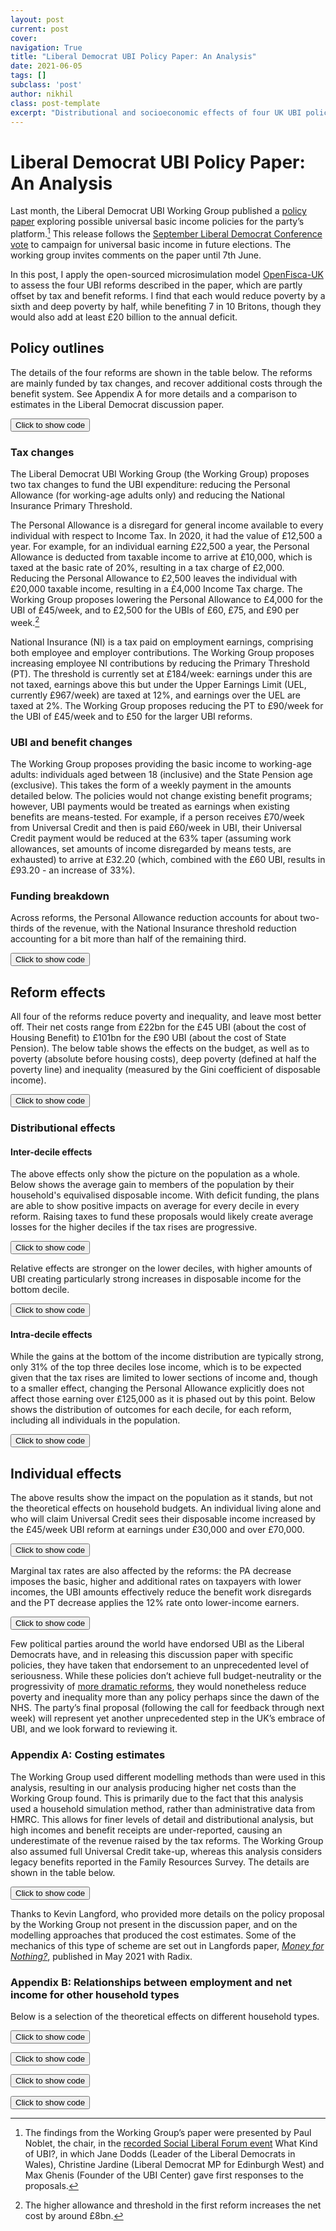 ```yaml
---
layout: post
current: post
cover: 
navigation: True
title: "Liberal Democrat UBI Policy Paper: An Analysis"
date: 2021-06-05
tags: []
subclass: 'post'
author: nikhil
class: post-template
excerpt: "Distributional and socioeconomic effects of four UK UBI policies"
---
```


<script src="https://cdn.plot.ly/plotly-latest.min.js"></script>
<script src="https://requirejs.org/docs/release/2.3.5/minified/require.js"></script>
<script src="https://ajax.googleapis.com/ajax/libs/jquery/3.5.1/jquery.min.js"></script>

# Liberal Democrat UBI Policy Paper: An Analysis

Last month, the Liberal Democrat UBI Working Group published a [policy paper](https://d3n8a8pro7vhmx.cloudfront.net/libdems/pages/1811/attachments/original/1621669347/145_-_Universal_Basic_Income.docx_%281%29.pdf?1621669347) exploring possible universal basic income policies for the party’s platform.[^1] This release follows the [September Liberal Democrat Conference vote](https://www.libdems.org.uk/a20-ubi) to campaign for universal basic income in future elections. The working group invites comments on the paper until 7th June.

In this post, I apply the open-sourced microsimulation model [OpenFisca-UK](https://github.com/PSLmodels/openfisca-uk) to assess the four UBI reforms described in the paper, which are partly offset by tax and benefit reforms. I find that each would reduce poverty by a sixth and deep poverty by half, while benefiting 7 in 10 Britons, though they would also add at least £20 billion to the annual deficit.

## Policy outlines

The details of the four reforms are shown in the table below. The reforms are mainly funded by tax changes, and recover additional costs through the benefit system. See Appendix A for more details and a comparison to estimates in the Liberal Democrat discussion paper.

[^1]: The findings from the Working Group’s paper were presented by Paul Noblet, the chair, in the [recorded Social Liberal Forum event](https://www.socialliberal.net/what_kind_of_ubi_recording) What Kind of UBI?, in which Jane Dodds (Leader of the Liberal Democrats in Wales), Christine Jardine (Liberal Democrat MP for Edinburgh West) and Max Ghenis (Founder of the UBI Center) gave first responses to the proposals. 

<button onclick="show_code_african_stationery()">Click to show code</button>
<div id="code_block_african_stationery" style="display: none;">
  <pre>
    <code>
import pandas as pd

pd.DataFrame({
    "UBI amount (£/week)": [45, 60, 75, 90],
    "Personal Allowance (£/year)": [4000, 2500, 2500, 2500],
    "NI Primary Threshold (£/week)": [90, 50, 50, 50],
    "Eligible groups": ["Working-age adults"] * 4,
    "UBI in benefit means tests": ["Included"] * 4
}).set_index("UBI amount (£/week)")
    </code>
  </pre>
</div>

<script>
function show_code_african_stationery() {
  var x = document.getElementById("code_block_african_stationery");
  if (x.style.display === "none") {
    x.style.display = "block";
  } else {
    x.style.display = "none";
  }
}
</script>

<div>
  <script>
    $(document).ready(function(){
      $("#graph_african_stationery").load("{{site.baseurl}}assets/markdown_assets/libdem-ubi-analysis/graph_african_stationery.html/graph_african_stationery.html");
    });
  </script>
</div>
<div id = "graph_african_stationery"></div>

### Tax changes

The Liberal Democrat UBI Working Group (the Working Group) proposes two tax changes to fund the UBI expenditure: reducing the Personal Allowance (for working-age adults only) and reducing the National Insurance Primary Threshold.

The Personal Allowance is a disregard for general income available to every individual with respect to Income Tax. In 2020, it had the value of £12,500 a year. For example, for an individual earning £22,500 a year, the Personal Allowance is deducted from taxable income to arrive at £10,000, which is taxed at the basic rate of 20%, resulting in a tax charge of £2,000. Reducing the Personal Allowance to £2,500 leaves the individual with £20,000 taxable income, resulting in a £4,000 Income Tax charge.  The Working Group proposes lowering the Personal Allowance to £4,000 for the UBI of £45/week, and to £2,500 for the UBIs of £60, £75, and £90 per week.[^2]

National Insurance (NI) is a tax paid on employment earnings, comprising both employee and employer contributions. The Working Group proposes increasing employee NI contributions by reducing the Primary Threshold (PT). The threshold is currently set at £184/week: earnings under this are not taxed, earnings above this but under the Upper Earnings Limit (UEL, currently £967/week) are taxed at 12%, and earnings over the UEL are taxed at 2%.  The Working Group proposes reducing the PT to £90/week for the UBI of £45/week and to £50 for the larger UBI reforms.

[^2]: The higher allowance and threshold in the first reform increases the net cost by around £8bn.

### UBI and benefit changes

The Working Group proposes providing the basic income to working-age adults: individuals aged between 18 (inclusive) and the State Pension age (exclusive). This takes the form of a weekly payment in the amounts detailed below. The policies would not change existing benefit programs; however, UBI payments would be treated as earnings when existing benefits are means-tested. For example, if a person receives £70/week from Universal Credit and then is paid £60/week in UBI, their Universal Credit payment would be reduced at the 63% taper (assuming work allowances, set amounts of income disregarded by means tests, are exhausted) to arrive at £32.20 (which, combined with the £60 UBI, results in £93.20 - an increase of 33%).
### Funding breakdown

Across reforms, the Personal Allowance reduction accounts for about two-thirds of the revenue, with the National Insurance threshold reduction accounting for a bit more than half of the remaining third. 

<button onclick="show_code_junior_morgan()">Click to show code</button>
<div id="code_block_junior_morgan" style="display: none;">
  <pre>
    <code>
from ubicenter import format_fig
from openfisca_uk import Microsimulation
from reform import WA_adult_UBI, include_UBI_in_means_tests, set_PA, set_PA_for_WA_adults, set_PT, net_cost
import numpy as np
import pandas as pd
from tqdm import trange, tqdm
import plotly.express as px

baseline = Microsimulation(year=2020)
funding = (set_PA_for_WA_adults(2500), set_PT(50), include_UBI_in_means_tests())
ubi_45 = (WA_adult_UBI(45 * 52), set_PA_for_WA_adults(4000), set_PT(90), include_UBI_in_means_tests())
ubi_60 = (WA_adult_UBI(60 * 52), *funding)
ubi_75 = (WA_adult_UBI(75 * 52), *funding)
ubi_95 = (WA_adult_UBI(95 * 52), *funding)

breakdowns = []
for reform, name in zip((ubi_45, ubi_60, ubi_75, ubi_95), (45, 60, 75, 95)):
    net_costs = []
    component_names = ["UBI", "Lower PA", "Lower PT", "Reduced benefits", "Remaining"]
    for i in range(len(reform) + 1):
        net_costs += [net_cost(baseline, Microsimulation(reform[:i], year=2020))]
    net_costs = np.array(net_costs)

    resulting_costs = pd.Series(net_costs[1:] - net_costs[:-1])
    resulting_costs = pd.Series(list(resulting_costs) + [net_costs[-1]])
    breakdown = pd.DataFrame(dict(
        UBI=f"£{name}/week",
        component=component_names * 2,
        amount=[0] + list(resulting_costs.cumsum()[1:-1]) + [0] + list(np.abs(resulting_costs)),
        Type=["Unaffected"] * 5 + ["Spending"] + ["Revenue"] * 3 + ["Spending"]
    ))
    breakdowns += [breakdown]

format_fig(
    px.bar(
        pd.concat(breakdowns), 
        x="component", 
        y="amount", 
        color="Type", 
        animation_frame="UBI", 
        barmode="stack", 
        color_discrete_sequence=["white", "#1976D2", "#BDBDBD"]
    ).update_layout(
        title="Funding breakdown by reform",
        xaxis_title="Component",
        yaxis_title="Amount",
        yaxis_tickprefix="£",
        yaxis_range=[0, 210e+9]
    )
)
    </code>
  </pre>
</div>

<script>
function show_code_junior_morgan() {
  var x = document.getElementById("code_block_junior_morgan");
  if (x.style.display === "none") {
    x.style.display = "block";
  } else {
    x.style.display = "none";
  }
}
</script>

<div>
  <script>
    $(document).ready(function(){
      $("#graph_junior_morgan").load("{{site.baseurl}}assets/markdown_assets/libdem-ubi-analysis/graph_junior_morgan.html/graph_junior_morgan.html");
    });
  </script>
</div>
<div id = "graph_junior_morgan"></div>

## Reform effects

All four of the reforms reduce poverty and inequality, and leave most better off. Their net costs range from £22bn  for the £45 UBI (about the cost of Housing Benefit) to £101bn for the £90 UBI (about the cost of State Pension). The below table shows the effects on the budget, as well as to poverty (absolute before housing costs), deep poverty (defined at half the poverty line) and inequality (measured by the Gini coefficient of disposable income).

<button onclick="show_code_driving_housing()">Click to show code</button>
<div id="code_block_driving_housing" style="display: none;">
  <pre>
    <code>
from openfisca_uk.api import *

def get_results(reform: Reform):
    sim = Microsimulation(reform, year=2020)
    cost = net_cost(baseline, sim)
    ubi_cost = sim.calc("UBI").sum()
    reform_tax_revenue = sim.calc("tax").sum() - baseline.calc("tax").sum()
    benefit_revenue = ubi_cost - reform_tax_revenue - cost
    baseline_poverty = baseline.calc("in_poverty_bhc", map_to="person").mean()
    baseline_deep_poverty = baseline.calc("in_deep_poverty_bhc", map_to="person").mean()
    poverty_change = (sim.calc("in_poverty_bhc", map_to="person").mean() - baseline_poverty) / baseline_poverty
    deep_poverty_change = (sim.calc("in_deep_poverty_bhc", map_to="person").mean() - baseline_deep_poverty) / baseline_deep_poverty
    baseline_gini = baseline.calc("household_net_income", map_to="person").gini()
    inequality_change = (sim.calc("household_net_income", map_to="person").gini() - baseline_gini) / baseline_gini
    baseline_income = baseline.calc("household_net_income", map_to="person")
    gain = sim.calc("household_net_income", map_to="person") - baseline_income
    percent_winners = (gain > 0).mean()
    percent_losers = (gain < 0).mean()
    return sim, cost, poverty_change, deep_poverty_change, inequality_change, percent_winners, percent_losers, ubi_cost, benefit_revenue, reform_tax_revenue

reforms = (ubi_45, ubi_60, ubi_75, ubi_95)
names = ("£45", "£60", "£75", "£95")
results = list(map(get_results, reforms))
sims, costs, poverty_changes, deep_poverty_changes, inequality_changes, percent_winners, percent_losers, ubi_cost, benefit_revenue, reform_tax_revenue = list(zip(*results))
LD_lower = (13, 22, 48, 84)
LD_upper = (18, 28, 56, 93)
pd.DataFrame({
    "UBI (£/week)": names, 
    "Net cost (£bn)": pd.Series(costs).apply(lambda x: round(x / 1e+9, 1)), 
    "Poverty change (%)": pd.Series(poverty_changes).apply(lambda x: round(x * 100, 1)),
    "Deep poverty change (%)": pd.Series(deep_poverty_changes).apply(lambda x: round(x * 100, 1)),
    "Inequality change (%)": pd.Series(inequality_changes).apply(lambda x : round(x * 100, 1)),
    "Winners (%)": pd.Series(percent_winners).apply(lambda x : round(x * 100, 1)),
    "Losers (%)": pd.Series(percent_losers).apply(lambda x : round(x * 100, 1))
}).set_index("UBI (£/week)")
    </code>
  </pre>
</div>

<script>
function show_code_driving_housing() {
  var x = document.getElementById("code_block_driving_housing");
  if (x.style.display === "none") {
    x.style.display = "block";
  } else {
    x.style.display = "none";
  }
}
</script>

<div>
  <script>
    $(document).ready(function(){
      $("#graph_driving_housing").load("{{site.baseurl}}assets/markdown_assets/libdem-ubi-analysis/graph_driving_housing.html/graph_driving_housing.html");
    });
  </script>
</div>
<div id = "graph_driving_housing"></div>

### Distributional effects

#### Inter-decile effects

The above effects only show the picture on the population as a whole. Below shows the average gain to members of the population by their household's equivalised disposable income. With deficit funding, the plans are able to show positive impacts on average for every decile in every reform. Raising taxes to fund these proposals would likely create average losses for the higher deciles if the tax rises are progressive.

<button onclick="show_code_fatal_radiation()">Click to show code</button>
<div id="code_block_fatal_radiation" style="display: none;">
  <pre>
    <code>
import plotly.graph_objects as go
from ubicenter import format_fig

fig = go.Figure()

income = baseline.calc("equiv_household_net_income", map_to="person")

LIGHTER_BLUE = "#ABCEEB"  # Blue 100.
LIGHT_BLUE = "#49A6E2"  # Blue 700.
BLUE = "#1976D2"  # Blue 700.
DARK_BLUE = "#0F4AA1"  # Blue 900.

BLUE_COLORS = [LIGHTER_BLUE, LIGHT_BLUE, BLUE, DARK_BLUE]

for sim, name, color in zip(sims, names, BLUE_COLORS):
    gain = sim.calc("household_net_income", map_to="person") - baseline.calc("household_net_income", map_to="person")
    result = gain.groupby(income.decile_rank()).mean()
    fig.add_trace(go.Bar(x=result.index, y=result.values, name=name, marker_color=color))

format_fig(fig.update_layout(title="Change to net income by decile", xaxis_tickvals=list(range(1, 11)), xaxis_title="Equivalised disposable income decile", yaxis_title="Change to annual net income per year", yaxis_tickprefix="£"))
    </code>
  </pre>
</div>

<script>
function show_code_fatal_radiation() {
  var x = document.getElementById("code_block_fatal_radiation");
  if (x.style.display === "none") {
    x.style.display = "block";
  } else {
    x.style.display = "none";
  }
}
</script>

<div>
  <script>
    $(document).ready(function(){
      $("#graph_fatal_radiation").load("{{site.baseurl}}assets/markdown_assets/libdem-ubi-analysis/graph_fatal_radiation.html/graph_fatal_radiation.html");
    });
  </script>
</div>
<div id = "graph_fatal_radiation"></div>

Relative effects are stronger on the lower deciles, with higher amounts of UBI creating particularly strong increases in disposable income for the bottom decile.

<button onclick="show_code_imperial_coach()">Click to show code</button>
<div id="code_block_imperial_coach" style="display: none;">
  <pre>
    <code>
fig = go.Figure()

income = baseline.calc("equiv_household_net_income", map_to="person")

LIGHTER_BLUE = "#ABCEEB"  # Blue 100.
LIGHT_BLUE = "#49A6E2"  # Blue 700.
BLUE = "#1976D2"  # Blue 700.
DARK_BLUE = "#0F4AA1"  # Blue 900.

BLUE_COLORS = [LIGHTER_BLUE, LIGHT_BLUE, BLUE, DARK_BLUE]

for sim, name, color in zip(sims, names, BLUE_COLORS):
    gain = (sim.calc("household_net_income", map_to="person") - baseline.calc("household_net_income", map_to="person"))
    decile_agg_income_baseline = income[income > 0].groupby(income.decile_rank()).sum()
    rel_gain = gain[income > 0].groupby(income.decile_rank()).sum() / decile_agg_income_baseline
    fig.add_trace(go.Bar(x=rel_gain.index, y=rel_gain.values, name=name, marker_color=color))

format_fig(fig.update_layout(title="Relative change to net income by income decile", xaxis_tickvals=list(range(1, 11)), xaxis_title="Equivalised disposable income decile", yaxis_title="Relative change per year", yaxis_tickformat="%"))
    </code>
  </pre>
</div>

<script>
function show_code_imperial_coach() {
  var x = document.getElementById("code_block_imperial_coach");
  if (x.style.display === "none") {
    x.style.display = "block";
  } else {
    x.style.display = "none";
  }
}
</script>

<div>
  <script>
    $(document).ready(function(){
      $("#graph_imperial_coach").load("{{site.baseurl}}assets/markdown_assets/libdem-ubi-analysis/graph_imperial_coach.html/graph_imperial_coach.html");
    });
  </script>
</div>
<div id = "graph_imperial_coach"></div>

#### Intra-decile effects

While the gains at the bottom of the income distribution are typically strong, only 31% of the top three deciles lose income, which is to be expected given that the tax rises are limited to lower sections of income and, though to a smaller effect, changing the Personal Allowance explicitly does not affect those earning over £125,000 as it is phased out by this point. Below shows the distribution of outcomes for each decile, for each reform, including all individuals in the population.

<button onclick="show_code_destroyed_template()">Click to show code</button>
<div id="code_block_destroyed_template" style="display: none;">
  <pre>
    <code>
import plotly.express as px
from charts import intra_decile_graph_data

intra = intra_decile_graph_data(baseline, *sims)

GREY = "#BDBDBD"

COLORS = (
        "#616161",
        GREY,
        "#F5F5F5",
        "#C5E1A5",
        "#558B2F",
    )[::-1]

format_fig(px.bar(intra, x="fraction", y="decile", orientation="h", color="Outcome", animation_frame="UBI", color_discrete_sequence=COLORS).update_layout(
    yaxis_tickvals=list(range(1, 11)), 
    xaxis_tickformat="%", 
    yaxis_title="Income decile",
    xaxis_title="Outcome distributions",
    title="Intra-decile outcomes"
))
    </code>
  </pre>
</div>

<script>
function show_code_destroyed_template() {
  var x = document.getElementById("code_block_destroyed_template");
  if (x.style.display === "none") {
    x.style.display = "block";
  } else {
    x.style.display = "none";
  }
}
</script>

<div>
  <script>
    $(document).ready(function(){
      $("#graph_destroyed_template").load("{{site.baseurl}}assets/markdown_assets/libdem-ubi-analysis/graph_destroyed_template.html/graph_destroyed_template.html");
    });
  </script>
</div>
<div id = "graph_destroyed_template"></div>

## Individual effects

The above results show the impact on the population as it stands, but not the theoretical effects on household budgets. An individual living alone and who will claim Universal Credit sees their disposable income increased by the £45/week UBI reform at earnings under £30,000 and over £70,000.

<button onclick="show_code_included_hayes()">Click to show code</button>
<div id="code_block_included_hayes" style="display: none;">
  <pre>
    <code>
from openfisca_uk import IndividualSim
from ubicenter import format_fig

individual_colors = [
    GREY,
    BLUE
]

def plot_budget(household_config, title):
    baseline_policy = IndividualSim()
    household_config(baseline_policy)
    baseline_policy.vary("employment_income")
    employment_income = baseline_policy.calc("employment_income")[0]
    budget_dfs = []
    for reform, name in zip((ubi_45, ubi_60, ubi_75, ubi_95), (45, 60, 75, 95)):
        ubi_policy = IndividualSim(reform)
        household_config(ubi_policy)
        ubi_policy.vary("employment_income")
        df = pd.DataFrame({
            "Net income (Baseline)": baseline_policy.calc("household_net_income")[0],
            "Net income (Reform)": ubi_policy.calc("household_net_income")[0],
            "Tax (Baseline)": baseline_policy.calc("tax")[0],
            "Tax (Reform)": ubi_policy.calc("tax")[0],
            "Benefits (Baseline)": baseline_policy.calc("benefits")[0],
            "Benefits (Reform)": ubi_policy.calc("benefits")[0],
            "UBI (Reform)": ubi_policy.calc("UBI")[0],
            "Employment income": employment_income,
            "MTR (Baseline)": 1 - baseline_policy.calc_deriv("household_net_income", var_target="household", wrt_target="adult"),
            "MTR (Reform)": 1 - ubi_policy.calc_deriv("household_net_income", var_target="household", wrt_target="adult"),
            "Tax MTR (Baseline)": baseline_policy.calc_deriv("tax", var_target="adult", wrt_target="adult"),
            "Tax MTR (Reform)": ubi_policy.calc_deriv("tax", var_target="adult", wrt_target="adult"),
            "Income Tax MTR (Baseline)": baseline_policy.calc_deriv("income_tax", var_target="adult", wrt_target="adult"),
            "Income Tax MTR (Reform)": ubi_policy.calc_deriv("income_tax", var_target="adult", wrt_target="adult"),
            "NI MTR (Baseline)": baseline_policy.calc_deriv("national_insurance", var_target="adult", wrt_target="adult"),
            "NI MTR (Reform)": ubi_policy.calc_deriv("national_insurance", var_target="adult", wrt_target="adult"),
            "Benefit MTR (Baseline)": - baseline_policy.calc_deriv("benefits", var_target="adult", wrt_target="adult"),
            "Benefit MTR (Reform)": - ubi_policy.calc_deriv("benefits", var_target="adult", wrt_target="adult"),
        })
        df["UBI"] = f"£{name}/week"
        budget_dfs += [df]
    
    fig = px.line(
        pd.concat(budget_dfs), 
        x="Employment income", 
        y=["Net income (Baseline)", "Net income (Reform)", "Tax (Baseline)", "Tax (Reform)", "Benefits (Baseline)", "Benefits (Reform)", "UBI (Reform)"], 
        animation_frame="UBI",
        color_discrete_sequence=individual_colors
    ).update_layout(
        title=title,
        yaxis_tickprefix="£",
        xaxis_tickprefix="£",
        yaxis_title="Yearly amount",
        xaxis_title="Employment income",
        legend_title_text=""
    )
    hidden = [False] * 2 + [True] * 5
    for i in range(7):
        if hidden[i]:
            fig.data[i].visible = "legendonly"

    return format_fig(fig), pd.concat(budget_dfs)

def single_person_UC(sim):
    sim.add_person(age=26, is_benunit_head=True, name="adult"),
    sim.add_benunit(adults=["adult"], claims_UC=True),
    sim.add_household(adults=["adult"])

fig, budget_df = plot_budget(single_person_UC, "Effect of UBI reforms on the relationship between employment income and net income")
fig
    </code>
  </pre>
</div>

<script>
function show_code_included_hayes() {
  var x = document.getElementById("code_block_included_hayes");
  if (x.style.display === "none") {
    x.style.display = "block";
  } else {
    x.style.display = "none";
  }
}
</script>

<div>
  <script>
    $(document).ready(function(){
      $("#graph_included_hayes").load("{{site.baseurl}}assets/markdown_assets/libdem-ubi-analysis/graph_included_hayes.html/graph_included_hayes.html");
    });
  </script>
</div>
<div id = "graph_included_hayes"></div>

Marginal tax rates are also affected by the reforms: the PA decrease imposes the basic, higher and additional rates on taxpayers with lower incomes, the UBI amounts effectively reduce the benefit work disregards and the PT decrease applies the 12% rate onto lower-income earners.

<button onclick="show_code_incomplete_scottish()">Click to show code</button>
<div id="code_block_incomplete_scottish" style="display: none;">
  <pre>
    <code>
mtr_graph = px.line(
        budget_df[::5], 
        x="Employment income", 
        y=["MTR (Baseline)", "MTR (Reform)", "Tax MTR (Baseline)", "Tax MTR (Reform)", "Income Tax MTR (Baseline)", "Income Tax MTR (Reform)", "NI MTR (Baseline)", "NI MTR (Reform)", "Benefit MTR (Baseline)", "Benefit MTR (Reform)"], 
        animation_frame="UBI",
        color_discrete_sequence=individual_colors
    ).update_layout(
        title="Effect of UBI reforms on marginal tax rates",
        yaxis_tickformat="%",
        xaxis_tickprefix="£",
        yaxis_title="Yearly amount",
        xaxis_title="Employment income", 
        legend_title_text=""
    )
hidden = [False] * 2 + [True] * 8
for i in range(10):
    if hidden[i]:
        mtr_graph.data[i].visible = "legendonly"

format_fig(mtr_graph)
    </code>
  </pre>
</div>

<script>
function show_code_incomplete_scottish() {
  var x = document.getElementById("code_block_incomplete_scottish");
  if (x.style.display === "none") {
    x.style.display = "block";
  } else {
    x.style.display = "none";
  }
}
</script>

<div>
  <script>
    $(document).ready(function(){
      $("#graph_incomplete_scottish").load("{{site.baseurl}}assets/markdown_assets/libdem-ubi-analysis/graph_incomplete_scottish.html/graph_incomplete_scottish.html");
    });
  </script>
</div>
<div id = "graph_incomplete_scottish"></div>

Few political parties around the world have endorsed UBI as the Liberal Democrats have, and in releasing this discussion paper with specific policies, they have taken that endorsement to an unprecedented level of seriousness. While these policies don’t achieve full budget-neutrality or the progressivity of [more dramatic reforms](https://www.ubicenter.org/uk-blank-slate-ubi), they would nonetheless reduce poverty and inequality more than any policy perhaps since the dawn of the NHS. The party’s final proposal (following the call for feedback through next week) will represent yet another unprecedented step in the UK’s embrace of UBI, and we look forward to reviewing it.


### Appendix A: Costing estimates

The Working Group used different modelling methods than were used in this analysis, resulting in our analysis producing higher net costs than the Working Group found. This is primarily due to the fact that this analysis used a household simulation method, rather than administrative data from HMRC. This allows for finer levels of detail and distributional analysis, but high incomes and benefit receipts are under-reported, causing an underestimate of the revenue raised by the tax reforms. The Working Group also assumed full Universal Credit take-up, whereas this analysis considers legacy benefits reported in the Family Resources Survey. The details are shown in the table below.

<button onclick="show_code_brutal_notebook()">Click to show code</button>
<div id="code_block_brutal_notebook" style="display: none;">
  <pre>
    <code>
LD_lower = (13, 22, 48, 84)
LD_upper = (18, 28, 56, 93)
pd.DataFrame({
    "UBI (£/week)": names, 
    "LD net cost (£bn)": [f"{low}-{high}" for low, high in zip(LD_lower, LD_upper)], 
    "Simulated net cost (£bn)": pd.Series(costs).apply(lambda x: round(x / 1e+9, 1)), 
    "UBI cost": pd.Series(ubi_cost).apply(lambda x: round(x / 1e+9, 1)),
    "Tax revenue": pd.Series(reform_tax_revenue).apply(lambda x: round(x / 1e+9, 1)),
    "Reduced benefits": pd.Series(benefit_revenue).apply(lambda x: round(x / 1e+9, 1)),
    "Difference from central estimate (£bn)": [round((c - (low + high) / 2 * 1e+9) / 1e+9, 1) for c, low, high in zip(costs, LD_lower, LD_upper)],
}).set_index("UBI (£/week)")
    </code>
  </pre>
</div>

<script>
function show_code_brutal_notebook() {
  var x = document.getElementById("code_block_brutal_notebook");
  if (x.style.display === "none") {
    x.style.display = "block";
  } else {
    x.style.display = "none";
  }
}
</script>

<div>
  <script>
    $(document).ready(function(){
      $("#graph_brutal_notebook").load("{{site.baseurl}}assets/markdown_assets/libdem-ubi-analysis/graph_brutal_notebook.html/graph_brutal_notebook.html");
    });
  </script>
</div>
<div id = "graph_brutal_notebook"></div>

Thanks to Kevin Langford, who provided more details on the policy proposal by the Working Group not present in the discussion paper, and on the modelling approaches that produced the cost estimates. Some of the mechanics of this type of scheme are set out in Langfords paper, [<i>Money for Nothing?</i>](https://radixuk.org/papers/money-for-nothing/), published in May 2021 with Radix.

### Appendix B: Relationships between employment and net income for other household types

Below is a selection of the theoretical effects on different household types.

<button onclick="show_code_headed_spokesman()">Click to show code</button>
<div id="code_block_headed_spokesman" style="display: none;">
  <pre>
    <code>
def couple_UC(sim):
    sim.add_person(age=26, is_benunit_head=True, name="adult"),
    sim.add_person(age=27, is_benunit_head=False, name="adult2"),
    sim.add_benunit(adults=["adult", "adult2"], claims_UC=True),
    sim.add_household(adults=["adult", "adult2"])
    
fig, budget_df = plot_budget(couple_UC, "Couple on Universal Credit")
fig
    </code>
  </pre>
</div>

<script>
function show_code_headed_spokesman() {
  var x = document.getElementById("code_block_headed_spokesman");
  if (x.style.display === "none") {
    x.style.display = "block";
  } else {
    x.style.display = "none";
  }
}
</script>

<div>
  <script>
    $(document).ready(function(){
      $("#graph_headed_spokesman").load("{{site.baseurl}}assets/markdown_assets/libdem-ubi-analysis/graph_headed_spokesman.html/graph_headed_spokesman.html");
    });
  </script>
</div>
<div id = "graph_headed_spokesman"></div>


<button onclick="show_code_tired_teens()">Click to show code</button>
<div id="code_block_tired_teens" style="display: none;">
  <pre>
    <code>
mtr_graph = px.line(
        budget_df[::5], 
        x="Employment income", 
        y=["MTR (Baseline)", "MTR (Reform)", "Tax MTR (Baseline)", "Tax MTR (Reform)", "Income Tax MTR (Baseline)", "Income Tax MTR (Reform)", "NI MTR (Baseline)", "NI MTR (Reform)", "Benefit MTR (Baseline)", "Benefit MTR (Reform)"], 
        animation_frame="UBI",
        color_discrete_sequence=individual_colors
    ).update_layout(
        title="Effect of UBI reforms on marginal tax rates (Couple, UC)",
        yaxis_tickformat="%",
        xaxis_tickprefix="£",
        yaxis_title="Yearly amount",
        xaxis_title="Employment income", 
        legend_title_text=""
    )
hidden = [False] * 2 + [True] * 8
for i in range(10):
    if hidden[i]:
        mtr_graph.data[i].visible = "legendonly"

format_fig(mtr_graph)
    </code>
  </pre>
</div>

<script>
function show_code_tired_teens() {
  var x = document.getElementById("code_block_tired_teens");
  if (x.style.display === "none") {
    x.style.display = "block";
  } else {
    x.style.display = "none";
  }
}
</script>

<div>
  <script>
    $(document).ready(function(){
      $("#graph_tired_teens").load("{{site.baseurl}}assets/markdown_assets/libdem-ubi-analysis/graph_tired_teens.html/graph_tired_teens.html");
    });
  </script>
</div>
<div id = "graph_tired_teens"></div>


<button onclick="show_code_diverse_salvation()">Click to show code</button>
<div id="code_block_diverse_salvation" style="display: none;">
  <pre>
    <code>
def couple_children_UC(sim):
    sim.add_person(age=26, is_benunit_head=True, name="adult"),
    sim.add_person(age=27, name="adult2"),
    sim.add_person(age=3, name="child"),
    sim.add_person(age=4, name="child2"),
    sim.add_benunit(adults=["adult", "adult2"], children=["child", "child2"], claims_UC=True, claims_child_benefit=True)
    sim.add_household(adults=["adult", "adult2"], children=["child", "child2"])
    
fig, budget_df = plot_budget(couple_children_UC, "Couple with two children on Universal Credit")
fig
    </code>
  </pre>
</div>

<script>
function show_code_diverse_salvation() {
  var x = document.getElementById("code_block_diverse_salvation");
  if (x.style.display === "none") {
    x.style.display = "block";
  } else {
    x.style.display = "none";
  }
}
</script>

<div>
  <script>
    $(document).ready(function(){
      $("#graph_diverse_salvation").load("{{site.baseurl}}assets/markdown_assets/libdem-ubi-analysis/graph_diverse_salvation.html/graph_diverse_salvation.html");
    });
  </script>
</div>
<div id = "graph_diverse_salvation"></div>


<button onclick="show_code_entitled_victor()">Click to show code</button>
<div id="code_block_entitled_victor" style="display: none;">
  <pre>
    <code>
mtr_graph = px.line(
        budget_df[::5], 
        x="Employment income", 
        y=["MTR (Baseline)", "MTR (Reform)", "Tax MTR (Baseline)", "Tax MTR (Reform)", "Income Tax MTR (Baseline)", "Income Tax MTR (Reform)", "NI MTR (Baseline)", "NI MTR (Reform)", "Benefit MTR (Baseline)", "Benefit MTR (Reform)"], 
        animation_frame="UBI",
        color_discrete_sequence=individual_colors
    ).update_layout(
        title="Effect of UBI reforms on marginal tax rates (Couple, two children, UC)",
        yaxis_tickformat="%",
        xaxis_tickprefix="£",
        yaxis_title="Yearly amount",
        xaxis_title="Employment income", 
        legend_title_text=""
    )
hidden = [False] * 2 + [True] * 8
for i in range(10):
    if hidden[i]:
        mtr_graph.data[i].visible = "legendonly"

format_fig(mtr_graph)
    </code>
  </pre>
</div>

<script>
function show_code_entitled_victor() {
  var x = document.getElementById("code_block_entitled_victor");
  if (x.style.display === "none") {
    x.style.display = "block";
  } else {
    x.style.display = "none";
  }
}
</script>

<div>
  <script>
    $(document).ready(function(){
      $("#graph_entitled_victor").load("{{site.baseurl}}assets/markdown_assets/libdem-ubi-analysis/graph_entitled_victor.html/graph_entitled_victor.html");
    });
  </script>
</div>
<div id = "graph_entitled_victor"></div>
